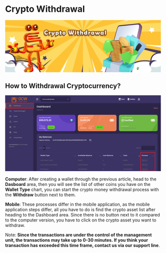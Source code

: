 # Crypto Withdrawal

![Please follow the previous wallet creation steps before reading this article.](<../.gitbook/assets/1415x475  - crypto withdrawal.jpg>)

## How to Withdrawal Cryptocurrency?

![Please follow the previous wallet creation steps before reading this article.](<../.gitbook/assets/2 (1).png>)

**Computer**: After creating a wallet through the previous article, head to the **Dasboard** area, then you will see the list of other coins you have on the **Wallet Type** chart, you can start the crypto money withdrawal process with the **Withdraw** button next to them.



**Mobile**: These processes differ in the mobile application, as the mobile application steps differ, all you have to do is find the crypto asset list after heading to the Dashboard area. Since there is no button next to it compared to the computer version, you have to click on the crypto asset you want to withdraw.



Note: **Since the transactions are under the control of the management unit, the transactions may take up to 0-30 minutes. If you think your transaction has exceeded this time frame, contact us via our support line**.
